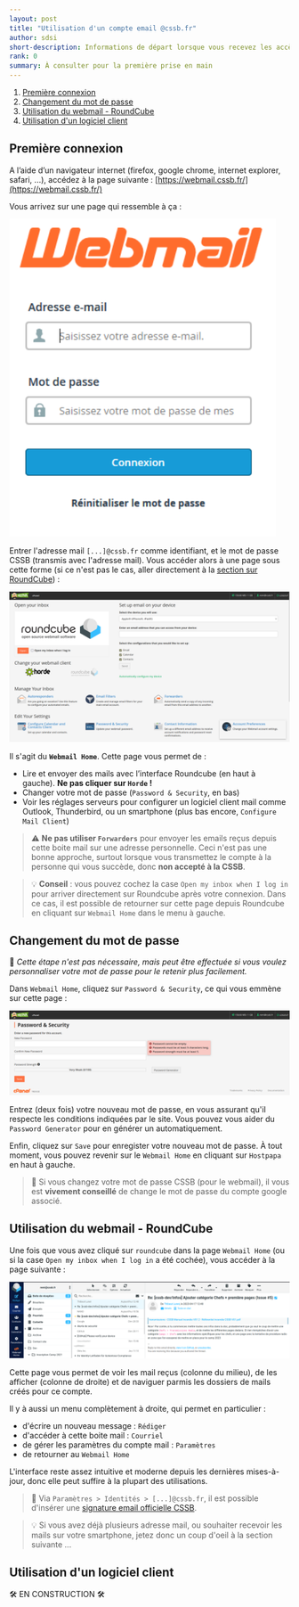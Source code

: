 ```yaml
---
layout: post
title: "Utilisation d'un compte email @cssb.fr"
author: sdsi
short-description: Informations de départ lorsque vous recevez les accès à un compte email [...]@cssb.fr pour des tâches administratives ou d'encadrement.
rank: 0
summary: À consulter pour la première prise en main
---
```


1. [Première connexion](#première-connexion)
2. [Changement du mot de passe](#changement-du-mot-de-passe)
3. [Utilisation du webmail - RoundCube](#utilisation-du-webmail---roundcube)
4. [Utilisation d'un logiciel client](#utilisation-dun-logiciel-client)


## Première connexion

A l’aide d’un navigateur internet (firefox, google chrome, internet explorer, safari, ...), accédez à la page
suivante : [https://webmail.cssb.fr/](https://webmail.cssb.fr/)

Vous arrivez sur une page qui ressemble à ça :

<img src="../../assets/admin/mail/connexion.png" class="center width-25">

Entrer l'adresse mail `[...]@cssb.fr` comme identifiant, et le mot de passe CSSB (transmis avec l'adresse mail). Vous accéder alors à une page sous cette forme (si ce n'est pas le cas, aller directement à la [section sur RoundCube](#utilisation-du-webmail---roundcube)) :

<img src="../../assets/admin/mail/webmail_home.png" class="center width-90">

Il s'agit du **`Webmail Home`**. Cette page vous permet de :

- Lire et envoyer des mails avec l’interface Roundcube (en haut à gauche). **Ne pas cliquer sur `Horde` !**
- Changer votre mot de passe (`Password & Security`, en bas)
- Voir les réglages serveurs pour configurer un logiciel client mail comme Outlook, Thunderbird, ou un smartphone (plus bas encore, `Configure Mail Client`)

> :warning: **Ne pas utiliser `Forwarders`** pour envoyer les emails reçus depuis cette boite mail sur une adresse personnelle. Ceci n'est pas une bonne approche, surtout lorsque vous transmettez le compte à la personne qui vous succède, donc **non accepté à la CSSB**.

> :bulb: **Conseil** : vous pouvez cochez la case `Open my inbox when I log in` pour arriver directement sur Roundcube
après votre connexion. Dans ce cas, il est possible de retourner sur cette page depuis Roundcube en cliquant
sur `Webmail Home` dans le menu à gauche.

## Changement du mot de passe

:scroll: _Cette étape n'est pas nécessaire, mais peut être effectuée si vous voulez personnaliser votre mot de passe pour le retenir plus facilement._

Dans `Webmail Home`, cliquez sur `Password & Security`, ce qui vous emmène sur cette page :

<img src="../../assets/admin/mail/password.png" class="center width-90">

Entrez (deux fois) votre nouveau mot de passe, en vous assurant qu'il respecte les conditions indiquées par le site. Vous pouvez vous aider du `Password Generator` pour en générer un automatiquement. 

Enfin, cliquez sur `Save` pour enregister votre nouveau mot de passe. À tout moment, vous pouvez revenir sur le `Webmail Home` en cliquant sur `Hostpapa` en haut à gauche.

> :mega: Si vous changez votre mot de passe CSSB (pour le webmail), il vous est **vivement conseillé** de change le mot de passe du compte google associé.

## Utilisation du webmail - RoundCube

Une fois que vous avez cliqué sur `roundcube` dans la page `Webmail Home` (ou si la case `Open my inbox when I log in` a été cochée), vous accéder à la page suivante :

<img src="../../assets/admin/mail/roundcube.png" class="center width-90">

Cette page vous permet de voir les mail reçus (colonne du milieu), de les afficher (colonne de droite) et de naviguer parmis les dossiers de mails créés pour ce compte.

Il y à aussi un menu complètement à droite, qui permet en particulier :

- d'écrire un nouveau message : `Rédiger`
- d'accéder à cette boite mail : `Courriel`
- de gérer les paramètres du compte mail : `Paramètres`
- de retourner au `Webmail Home`

L'interface reste assez intuitive et moderne depuis les dernières mises-à-jour, donc elle peut suffire à la plupart des utilisations.

> :mega: Via `Paramètres > Identités > [...]@cssb.fr`, il est possible d'insérer une [signature email officielle CSSB](./signature.md). 

> :bulb: Si vous avez déjà plusieurs adresse mail, ou souhaiter recevoir les mails sur votre smartphone, jetez donc un coup d'oeil à la section suivante ...

## Utilisation d'un logiciel client

:hammer_and_wrench: EN CONSTRUCTION :hammer_and_wrench:











